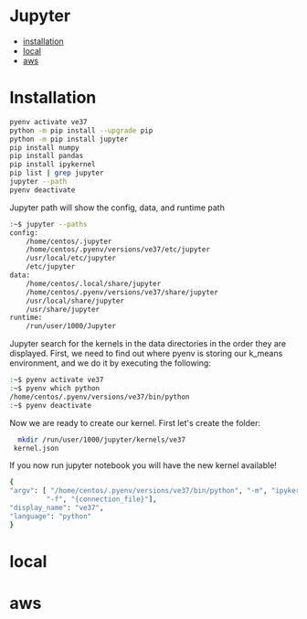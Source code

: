 # Jupyter

- [installation](#installation)
- [local](#local)
- [aws](#aws) 


# Installation


```bash
pyenv activate ve37
python -m pip install --upgrade pip
python -m pip install jupyter
pip install numpy
pip install pandas
pip install ipykernel
pip list | grep jupyter
jupyter --path
pyenv deactivate
```

Jupyter path will show the config, data, and runtime path

```bash
:~$ jupyter --paths
config:
    /home/centos/.jupyter
    /home/centos/.pyenv/versions/ve37/etc/jupyter
    /usr/local/etc/jupyter
    /etc/jupyter
data:
    /home/centos/.local/share/jupyter
    /home/centos/.pyenv/versions/ve37/share/jupyter
    /usr/local/share/jupyter
    /usr/share/jupyter
runtime:
    /run/user/1000/Jupyter
```

Jupyter search for the kernels in the data directories in the order they are displayed. First, we need to find out where pyenv is storing our k_means environment, and we do it by executing the following:

```bash
:~$ pyenv activate ve37
:~$ pyenv which python
/home/centos/.pyenv/versions/ve37/bin/python
:~$ pyenv deactivate
```

Now we are ready to create our kernel. First let's create the folder:

```bash
  mkdir /run/user/1000/jupyter/kernels/ve37
 kernel.json
 ```
 
If you now run jupyter notebook you will have the new kernel available! 
 
 ```bash
 {
 "argv": [ "/home/centos/.pyenv/versions/ve37/bin/python", "-m", "ipykernel",
          "-f", "{connection_file}"],
 "display_name": "ve37",
 "language": "python"
}
 ```
 
# local
 
# aws 